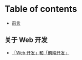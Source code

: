 # Table of contents

* [前言](README.md)

## 关于 Web 开发

* [「Web 开发」和「前端开发」](guan-yu-web-kai-fa/web-kai-fa-he-qian-duan-kai-fa.md)

